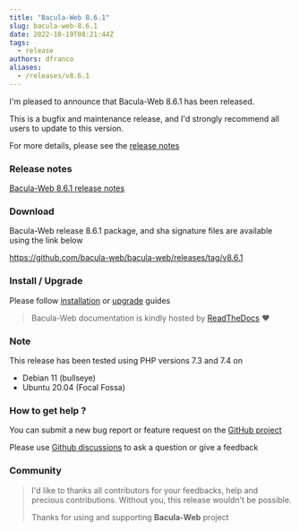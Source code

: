 ```yaml
---
title: "Bacula-Web 8.6.1"
slug: bacula-web-8.6.1
date: 2022-10-19T08:21:44Z
tags:
  - release
authors: dfranco
aliases:
  - /releases/v8.6.1
---
```


I'm pleased to announce that Bacula-Web 8.6.1 has been released.

<!-- truncate -->

This is a bugfix and maintenance release, and I'd strongly recommend all users to update to this version.

For more details, please see the [release notes](https://github.com/bacula-web/bacula-web/releases/tag/v8.6.1)

### Release notes

[Bacula-Web 8.6.1 release notes](https://github.com/bacula-web/bacula-web/releases/tag/v8.6.1)

### Download

Bacula-Web release 8.6.1 package, and sha signature files are available using the link below

https://github.com/bacula-web/bacula-web/releases/tag/v8.6.1

### Install / Upgrade

Please follow [installation](https://docs.bacula-web.org/en/latest/02_install/index.html) or [upgrade](https://docs.bacula-web.org/en/latest/02_install/upgrade.html) guides

> Bacula-Web documentation is kindly hosted by [ReadTheDocs](https://readthedocs.org/) :heart:

### Note

This release has been tested using PHP versions 7.3 and 7.4 on

- Debian 11 (bullseye)
- Ubuntu 20.04 (Focal Fossa)

### How to get help ?

You can submit a new bug report or feature request on the [GitHub project](https://github.com/bacula-web/bacula-web/issues)

Please use [Github discussions](https://github.com/bacula-web/bacula-web/discussions) to ask a question 
or give a feedback

### Community

> I'd like to thanks all contributors for your feedbacks, help and precious contributions.
> Without you, this release wouldn't be possible.
>
> Thanks for using and supporting **Bacula-Web** project
